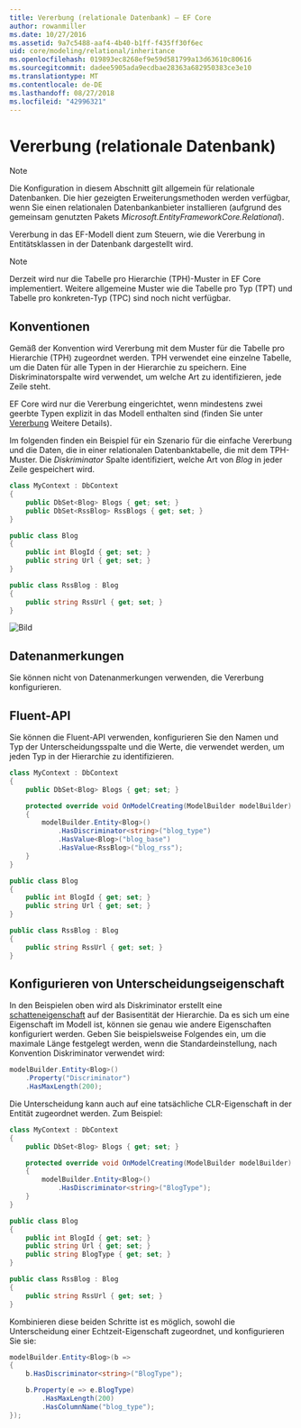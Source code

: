 ```yaml
---
title: Vererbung (relationale Datenbank) – EF Core
author: rowanmiller
ms.date: 10/27/2016
ms.assetid: 9a7c5488-aaf4-4b40-b1ff-f435ff30f6ec
uid: core/modeling/relational/inheritance
ms.openlocfilehash: 019893ec8268ef9e59d581799a13d63610c80616
ms.sourcegitcommit: dadee5905ada9ecdbae28363a682950383ce3e10
ms.translationtype: MT
ms.contentlocale: de-DE
ms.lasthandoff: 08/27/2018
ms.locfileid: "42996321"
---
```

# <a name="inheritance-relational-database"></a>Vererbung (relationale Datenbank)

> [!NOTE]  
> Die Konfiguration in diesem Abschnitt gilt allgemein für relationale Datenbanken. Die hier gezeigten Erweiterungsmethoden werden verfügbar, wenn Sie einen relationalen Datenbankanbieter installieren (aufgrund des gemeinsam genutzten Pakets *Microsoft.EntityFrameworkCore.Relational*).

Vererbung in das EF-Modell dient zum Steuern, wie die Vererbung in Entitätsklassen in der Datenbank dargestellt wird.

> [!NOTE]  
> Derzeit wird nur die Tabelle pro Hierarchie (TPH)-Muster in EF Core implementiert. Weitere allgemeine Muster wie die Tabelle pro Typ (TPT) und Tabelle pro konkreten-Typ (TPC) sind noch nicht verfügbar.

## <a name="conventions"></a>Konventionen

Gemäß der Konvention wird Vererbung mit dem Muster für die Tabelle pro Hierarchie (TPH) zugeordnet werden. TPH verwendet eine einzelne Tabelle, um die Daten für alle Typen in der Hierarchie zu speichern. Eine Diskriminatorspalte wird verwendet, um welche Art zu identifizieren, jede Zeile steht.

EF Core wird nur die Vererbung eingerichtet, wenn mindestens zwei geerbte Typen explizit in das Modell enthalten sind (finden Sie unter [Vererbung](../inheritance.md) Weitere Details).

Im folgenden finden ein Beispiel für ein Szenario für die einfache Vererbung und die Daten, die in einer relationalen Datenbanktabelle, die mit dem TPH-Muster. Die *Diskriminator* Spalte identifiziert, welche Art von *Blog* in jeder Zeile gespeichert wird.

<!-- [!code-csharp[Main](samples/core/relational/Modeling/Conventions/Samples/InheritanceDbSets.cs)] -->
``` csharp
class MyContext : DbContext
{
    public DbSet<Blog> Blogs { get; set; }
    public DbSet<RssBlog> RssBlogs { get; set; }
}

public class Blog
{
    public int BlogId { get; set; }
    public string Url { get; set; }
}

public class RssBlog : Blog
{
    public string RssUrl { get; set; }
}
```

![Bild](_static/inheritance-tph-data.png)

## <a name="data-annotations"></a>Datenanmerkungen

Sie können nicht von Datenanmerkungen verwenden, die Vererbung konfigurieren.

## <a name="fluent-api"></a>Fluent-API

Sie können die Fluent-API verwenden, konfigurieren Sie den Namen und Typ der Unterscheidungsspalte und die Werte, die verwendet werden, um jeden Typ in der Hierarchie zu identifizieren.

<!-- [!code-csharp[Main](samples/core/relational/Modeling/FluentAPI/Samples/InheritanceTPHDiscriminator.cs?highlight=7,8,9,10)] -->
``` csharp
class MyContext : DbContext
{
    public DbSet<Blog> Blogs { get; set; }

    protected override void OnModelCreating(ModelBuilder modelBuilder)
    {
        modelBuilder.Entity<Blog>()
            .HasDiscriminator<string>("blog_type")
            .HasValue<Blog>("blog_base")
            .HasValue<RssBlog>("blog_rss");
    }
}

public class Blog
{
    public int BlogId { get; set; }
    public string Url { get; set; }
}

public class RssBlog : Blog
{
    public string RssUrl { get; set; }
}
```

## <a name="configuring-the-discriminator-property"></a>Konfigurieren von Unterscheidungseigenschaft

In den Beispielen oben wird als Diskriminator erstellt eine [schatteneigenschaft](xref:core/modeling/shadow-properties) auf der Basisentität der Hierarchie. Da es sich um eine Eigenschaft im Modell ist, können sie genau wie andere Eigenschaften konfiguriert werden. Geben Sie beispielsweise Folgendes ein, um die maximale Länge festgelegt werden, wenn die Standardeinstellung, nach Konvention Diskriminator verwendet wird:

```C#
modelBuilder.Entity<Blog>()
    .Property("Discriminator")
    .HasMaxLength(200);
```

Die Unterscheidung kann auch auf eine tatsächliche CLR-Eigenschaft in der Entität zugeordnet werden. Zum Beispiel:
```C#
class MyContext : DbContext
{
    public DbSet<Blog> Blogs { get; set; }

    protected override void OnModelCreating(ModelBuilder modelBuilder)
    {
        modelBuilder.Entity<Blog>()
            .HasDiscriminator<string>("BlogType");
    }
}

public class Blog
{
    public int BlogId { get; set; }
    public string Url { get; set; }
    public string BlogType { get; set; }
}

public class RssBlog : Blog
{
    public string RssUrl { get; set; }
}
```

Kombinieren diese beiden Schritte ist es möglich, sowohl die Unterscheidung einer Echtzeit-Eigenschaft zugeordnet, und konfigurieren Sie sie:
```C#
modelBuilder.Entity<Blog>(b =>
{
    b.HasDiscriminator<string>("BlogType");

    b.Property(e => e.BlogType)
        .HasMaxLength(200)
        .HasColumnName("blog_type");
});
```
